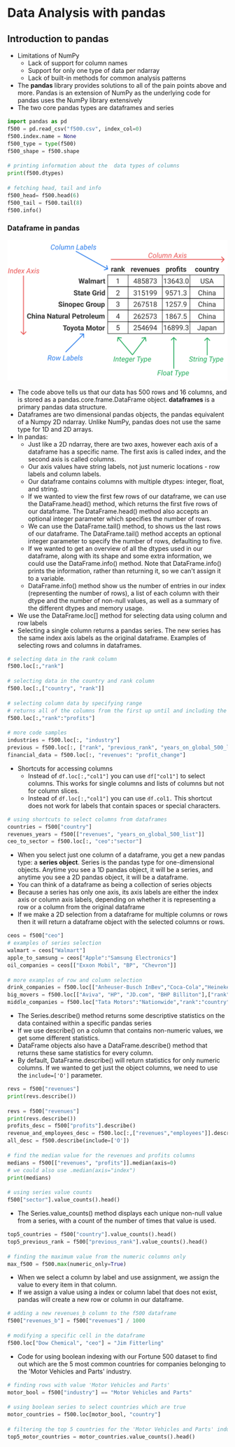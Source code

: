 # Data Analysis with pandas

## Introduction to pandas

* Limitations of NumPy
  * Lack of support for column names
  * Support for only one type of data per ndarray
  * Lack of built-in methods for common analysis patterns
* The **pandas** library provides solutions to all of the pain points above and more. Pandas is an extension of NumPy as the underlying code for pandas uses the NumPy library extensively
* The two core pandas types are dataframes and series
```python
import pandas as pd
f500 = pd.read_csv("f500.csv", index_col=0)
f500.index.name = None
f500_type = type(f500)
f500_shape = f500.shape

# printing information about the  data types of columns
print(f500.dtypes)

# fetching head, tail and info
f500_head= f500.head(6)
f500_tail = f500.tail(8)
f500.info()
```
### Dataframe in pandas
![dataframe](https://github.com/meetbrij/python-notes/blob/master/docs/images/df_anatomy_static.svg "")

* The code above tells us  that our data has 500 rows and 16 columns, and is stored as a pandas.core.frame.DataFrame object. **dataframes** is a primary pandas data structure.
* Dataframes are two dimensional pandas objects, the pandas equivalent of a Numpy 2D ndarray. Unlike NumPy, pandas does not use the same type for 1D and 2D arrays.
* In pandas:
  * Just like a 2D ndarray, there are two axes, however each axis of a dataframe has a specific name. The first axis is called index, and the second axis is called columns.
  * Our axis values have string labels, not just numeric locations - row labels and column labels.
  * Our dataframe contains columns with multiple dtypes: integer, float, and string.
  * If we wanted to view the first few rows of our dataframe, we can use the DataFrame.head() method, which returns the first five rows of our dataframe. The DataFrame.head() method also accepts an optional integer parameter which specifies the number of rows.
  * We can use the DataFrame.tail() method, to shows us the last rows of our dataframe. The DataFrame.tail() method accepts an optional integer parameter to specify the number of rows, defaulting to five.
  * If we wanted to get an overview of all the dtypes used in our dataframe, along with its shape and some extra information, we could use the DataFrame.info() method. Note that DataFrame.info() prints the information, rather than returning it, so we can't assign it to a variable.
  * DataFrame.info() method show us the number of entries in our index (representing the number of rows), a list of each column with their dtype and the number of non-null values, as well as a summary of the different dtypes and memory usage.
* We use the DataFrame.loc[] method for selecting data using column and row labels
* Selecting a single column returns a pandas series. The new series has the same index axis labels as the original dataframe. Examples of selecting rows and columns in dataframes. 
```python
# selecting data in the rank column
f500.loc[:,"rank"]

# selecting data in the country and rank column
f500.loc[:,["country", "rank"]]

# selecting column data by specifying range
# returns all of the columns from the first up until and including the last column in our slice
f500.loc[:,"rank":"profits"]

# more code samples
industries = f500.loc[:, "industry"]
previous = f500.loc[:, ["rank", "previous_rank", "years_on_global_500_list"]]
financial_data = f500.loc[:, "revenues": "profit_change"]
```
* Shortcuts for accessing columns
  * Instead of `df.loc[:,"col1"]` you can use `df["col1"]` to select columns. This works for single columns and lists of
  columns but not for column slices. 
  * Instead of `df.loc[:,"col1"]` you can use `df.col1.` This shortcut does not work for labels that contain spaces or special characters.
```python
# using shortcuts to select columns from dataframes
countries = f500["country"]
revenues_years = f500[["revenues", "years_on_global_500_list"]]
ceo_to_sector = f500.loc[:, "ceo":"sector"]
```
* When you select just one column of a dataframe, you get a new pandas type: a **series object**. Series is the pandas type for one-dimensional objects. Anytime you see a 1D pandas object, it will be a series, and anytime you see a 2D pandas object, it will be a dataframe.
* You can think of a dataframe as being a collection of series objects
* Because a series has only one axis, its axis labels are either the index axis or column axis labels, depending on whether it is representing a row or a column from the original dataframe
* If we make a 2D selection from a dataframe for multiple columns or rows then it will return a dataframe object with the selected columns or rows.
```python
ceos = f500["ceo"]
# examples of series selection
walmart = ceos["Walmart"]
apple_to_samsung = ceos["Apple":"Samsung Electronics"]
oil_companies = ceos[["Exxon Mobil", "BP", "Chevron"]]

# more examples of row and column selection
drink_companies = f500.loc[["Anheuser-Busch InBev","Coca-Cola","Heineken Holding"],:]
big_movers = f500.loc[["Aviva", "HP", "JD.com", "BHP Billiton"],["rank", "previous_rank"]]
middle_companies = f500.loc["Tata Motors":"Nationwide","rank":"country"]
```
* The Series.describe() method returns some descriptive statistics on the data contained within a specific pandas series
* If we use describe() on a column that contains non-numeric values, we get some different statistics.
* DataFrame objects also have a DataFrame.describe() method that returns these same statistics for every column. 
* By default, DataFrame.describe() will return statistics for only numeric columns. If we wanted to get just the object columns, we need to use the `include=['O']` parameter.
```python
revs = f500["revenues"]
print(revs.describe())

revs = f500["revenues"]
print(revs.describe())
profits_desc = f500["profits"].describe()
revenue_and_employees_desc = f500.loc[:,["revenues","employees"]].describe()
all_desc = f500.describe(include=['O'])

# find the median value for the revenues and profits columns
medians = f500[["revenues", "profits"]].median(axis=0)
# we could also use .median(axis="index")
print(medians)

# using series value counts
f500["sector"].value_counts().head()
```
* The Series.value_counts() method displays each unique non-null value from a series, with a count of the number of times that value is used.
```python
top5_countries = f500["country"].value_counts().head()
top5_previous_rank = f500["previous_rank"].value_counts().head()

# finding the maximum value from the numeric columns only
max_f500 = f500.max(numeric_only=True)
```
* When we select a column by label and use assignment, we assign the value to every item in that column.
* If we assign a value using a index or column label that does not exist, pandas will create a new row or column in our dataframe.
```python
# adding a new revenues_b column to the f500 dataframe
f500["revenues_b"] = f500["revenues"] / 1000

# modifying a specific cell in the dataframe
f500.loc["Dow Chemical", "ceo"] = "Jim Fitterling"
```
* Code for using boolean indexing with our Fortune 500 dataset to find out which are the 5 most common countries for companies belonging to the 'Motor Vehicles and Parts' industry.
```python
# finding rows with value 'Motor Vehicles and Parts'
motor_bool = f500["industry"] == "Motor Vehicles and Parts"

# using boolean series to select countries which are true 
motor_countries = f500.loc[motor_bool, "country"]

# filtering the top 5 countries for the 'Motor Vehicles and Parts' industry
top5_motor_countries = motor_countries.value_counts().head()
```
